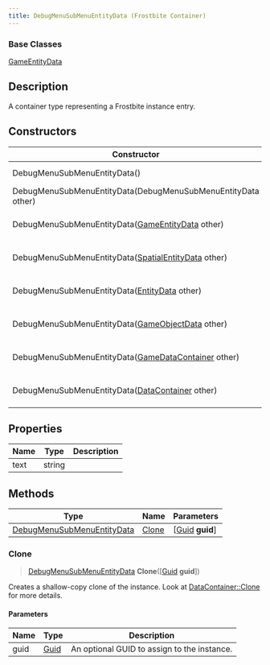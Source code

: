 ```yaml
---
title: DebugMenuSubMenuEntityData (Frostbite Container)
---
```

### Base Classes

[GameEntityData](GameEntityData)

## Description

A container type representing a Frostbite instance entry.

## Constructors

| Constructor                                                                           | Description                                                                                                                                 |
| ------------------------------------------------------------------------------------- | ------------------------------------------------------------------------------------------------------------------------------------------- |
| DebugMenuSubMenuEntityData()                                                          | Create a new instance of this container type.                                                                                               |
| DebugMenuSubMenuEntityData(DebugMenuSubMenuEntityData other)                          | Create a reference copy of an instance of the same type.                                                                                    |
| DebugMenuSubMenuEntityData([GameEntityData](GameEntityData) other)                    | Upcast an instance of type [GameEntityData](GameEntityData) to [DebugMenuSubMenuEntityData](DebugMenuSubMenuEntityData).                    |
| DebugMenuSubMenuEntityData([SpatialEntityData](SpatialEntityData) other)              | Upcast an instance of type [SpatialEntityData](SpatialEntityData) to [DebugMenuSubMenuEntityData](DebugMenuSubMenuEntityData).              |
| DebugMenuSubMenuEntityData([EntityData](EntityData) other)                            | Upcast an instance of type [EntityData](EntityData) to [DebugMenuSubMenuEntityData](DebugMenuSubMenuEntityData).                            |
| DebugMenuSubMenuEntityData([GameObjectData](GameObjectData) other)                    | Upcast an instance of type [GameObjectData](GameObjectData) to [DebugMenuSubMenuEntityData](DebugMenuSubMenuEntityData).                    |
| DebugMenuSubMenuEntityData([GameDataContainer](GameDataContainer) other)              | Upcast an instance of type [GameDataContainer](GameDataContainer) to [DebugMenuSubMenuEntityData](DebugMenuSubMenuEntityData).              |
| DebugMenuSubMenuEntityData([DataContainer](/vext/ref/cls/shr/datacontainer) other) | Upcast an instance of type [DataContainer](/vext/ref/cls/shr/datacontainer) to [DebugMenuSubMenuEntityData](DebugMenuSubMenuEntityData). |

## Properties

| Name | Type   | Description |
| ---- | ------ | ----------- |
| text | string |             |

## Methods

| Type                                                     | Name            | Parameters                                     |
| -------------------------------------------------------- | --------------- | ---------------------------------------------- |
| [DebugMenuSubMenuEntityData](DebugMenuSubMenuEntityData) | [Clone](#clone) | \[[Guid](/vext/ref/cls/shr/guid) **guid**\] |

### Clone

> [DebugMenuSubMenuEntityData](DebugMenuSubMenuEntityData) **Clone**(\[[Guid](/vext/ref/cls/shr/guid) **guid**\])

Creates a shallow-copy clone of the instance. Look at [DataContainer::Clone](/vext/ref/cls/shr/datacontainer#clone) for more details.

#### Parameters

| Name | Type         | Description                                 |
| ---- | ------------ | ------------------------------------------- |
| guid | [Guid](Guid) | An optional GUID to assign to the instance. |
